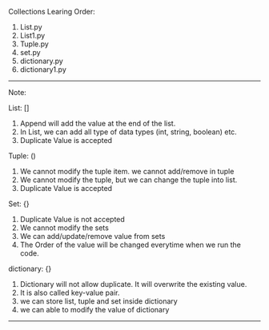 Collections Learing Order:

1. List.py
2. List1.py
3. Tuple.py
4. set.py
5. dictionary.py
6. dictionary1.py

-----------

Note: 

List: []

 1. Append will add the value at the end of the list.
 2. In List, we can add all type of data types (int, string, boolean) etc.
 3. Duplicate Value is accepted

Tuple: ()

 1. We cannot modify the tuple item. we cannot add/remove in tuple
 2. We cannot modify the tuple, but we can change the tuple into list.
 3. Duplicate Value is accepted

Set: {}

 1. Duplicate Value is not accepted
 2. We cannot modify the sets
 3. We can add/update/remove value from sets
 4. The Order of the value will be changed everytime when we run the code.

dictionary: {}

 1. Dictionary will not allow duplicate. It will overwrite the existing value.
 2. It is also called key-value pair.
 3. we can store list, tuple and set inside dictionary
 4. we can able to modify the value of dictionary



------------





